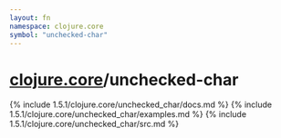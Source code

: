```yaml
---
layout: fn
namespace: clojure.core
symbol: "unchecked-char"
---
```


# [clojure.core](../)/unchecked-char

{% include 1.5.1/clojure.core/unchecked_char/docs.md %}
{% include 1.5.1/clojure.core/unchecked_char/examples.md %}
{% include 1.5.1/clojure.core/unchecked_char/src.md %}


